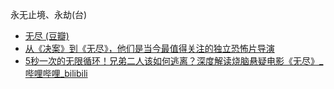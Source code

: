 永无止境、永劫(台)
- [无尽 (豆瓣)](https://movie.douban.com/subject/26269726/)
- [从《决案》到《无尽》，他们是当今最值得关注的独立恐怖片导演](https://www.douban.com/note/686788076/)
- [5秒一次的无限循环！兄弟二人该如何逃离？深度解读烧脑悬疑电影《无尽》_哔哩哔哩_bilibili](https://www.bilibili.com/video/BV1ub411Q7rM/)
